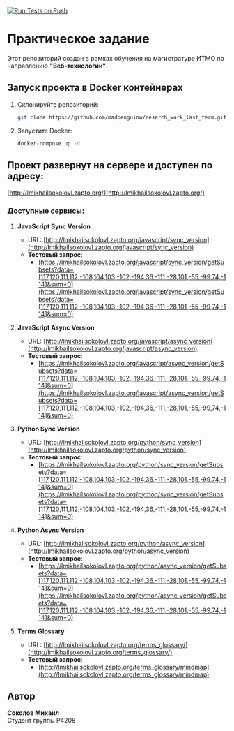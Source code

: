 [![Run Tests on Push](https://github.com/madpenguinw/reserch_work_third_term/actions/workflows/main.yml/badge.svg)](https://github.com/madpenguinw/reserch_work_third_term/actions/workflows/main.yml)

# Практическое задание

Этот репозиторий создан в рамках обучения на магистратуре ИТМО по направлению **"Веб-технологии"**.

## Запуск проекта в Docker контейнерах

1. Склонируйте репозиторий:
    ```bash
    git clone https://github.com/madpenguinw/reserch_work_last_term.git
    ```

2. Запустите Docker:
    ```bash
    docker-compose up -d
    ```

## Проект развернут на сервере и доступен по адресу:

[http://lmikhailsokolovl.zapto.org/](http://lmikhailsokolovl.zapto.org/)

### Доступные сервисы:

1. **JavaScript Sync Version**
    - URL: [http://lmikhailsokolovl.zapto.org/javascript/sync_version](http://lmikhailsokolovl.zapto.org/javascript/sync_version)
    - **Тестовый запрос**:
        - [https://lmikhailsokolovl.zapto.org/javascript/sync_version/getSubsets?data=[117,120,111,112,-108,104,103,-102,-194,36,-111,-28,101,-55,-99,74,-114]&sum=0](https://lmikhailsokolovl.zapto.org/javascript/sync_version/getSubsets?data=[117,120,111,112,-108,104,103,-102,-194,36,-111,-28,101,-55,-99,74,-114]&sum=0)

2. **JavaScript Async Version**
    - URL: [http://lmikhailsokolovl.zapto.org/javascript/async_version](http://lmikhailsokolovl.zapto.org/javascript/async_version)
    - **Тестовый запрос**:
        - [https://lmikhailsokolovl.zapto.org/javascript/async_version/getSubsets?data=[117,120,111,112,-108,104,103,-102,-194,36,-111,-28,101,-55,-99,74,-114]&sum=0](https://lmikhailsokolovl.zapto.org/javascript/async_version/getSubsets?data=[117,120,111,112,-108,104,103,-102,-194,36,-111,-28,101,-55,-99,74,-114]&sum=0)

3. **Python Sync Version**
    - URL: [http://lmikhailsokolovl.zapto.org/python/sync_version](http://lmikhailsokolovl.zapto.org/python/sync_version)
    - **Тестовый запрос**:
        - [https://lmikhailsokolovl.zapto.org/python/sync_version/getSubsets?data=[117,120,111,112,-108,104,103,-102,-194,36,-111,-28,101,-55,-99,74,-114]&sum=0](https://lmikhailsokolovl.zapto.org/python/sync_version/getSubsets?data=[117,120,111,112,-108,104,103,-102,-194,36,-111,-28,101,-55,-99,74,-114]&sum=0)

4. **Python Async Version**
    - URL: [http://lmikhailsokolovl.zapto.org/python/async_version](http://lmikhailsokolovl.zapto.org/python/async_version)
    - **Тестовый запрос**:
        - [https://lmikhailsokolovl.zapto.org/python/async_version/getSubsets?data=[117,120,111,112,-108,104,103,-102,-194,36,-111,-28,101,-55,-99,74,-114]&sum=0](https://lmikhailsokolovl.zapto.org/python/async_version/getSubsets?data=[117,120,111,112,-108,104,103,-102,-194,36,-111,-28,101,-55,-99,74,-114]&sum=0)

5. **Terms Glossary**
    - URL: [http://lmikhailsokolovl.zapto.org/terms_glossary/](http://lmikhailsokolovl.zapto.org/terms_glossary/)
    - **Тестовый запрос**:
        - [http://lmikhailsokolovl.zapto.org/terms_glossary/mindmap](http://lmikhailsokolovl.zapto.org/terms_glossary/mindmap)

## Автор

**Соколов Михаил**  
Студент группы P4208
